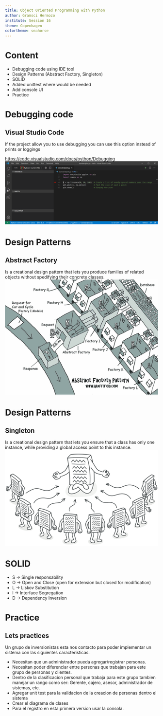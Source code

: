 ```yaml
---
title: Object Oriented Programming with Python
author: Gramsci Hermozo
institute: Session 16
theme: Copenhagen
colortheme: seahorse
---
```


# Content
+ Debugging code using IDE tool
+ Design Patterns (Abstract Factory, Singleton)
+ SOLID
+ Added unittest where would be needed
+ Add console UI
+ Practice

# Debugging code
## Visual Studio Code
If the project allow you to use debugging you can use this option instead of
prints or loggings

https://code.visualstudio.com/docs/python/Debugging
![](debug-start-button.png)

# Design Patterns
## Abstract Factory
Is a creational design pattern that lets you produce families of related objects
without spedifying their concrete classes.
![](abstract-factory.png)

# Design Patterns
## Singleton
Is a creational design pattern that lets you ensure that a class has only one instance,
while providing a global access point to this instance.
![](singleton.png)

# SOLID
* S -> Single responsability 
* O -> Open and Close (open for extension but closed for modification)
* L -> Liskov Substitution
* I -> Interface Segregation 
* D -> Dependency Inversion 

# Practice
## Lets practices
Un grupo de inversionistas esta nos contacto para poder implementar un sistema
con las siguientes caracteristicas.

+ Necesitan que un administrador pueda agregar/registrar personas.
+ Necesitan poder diferenciar entre personas que trabajan para este grupo de personas
y clientes.
+ Dentro de la clasificacion personal que trabaja para este grupo tambien manejar un rango
como ser: Gerente, cajero, asesor, administrador de sistemas, etc.
+ Agregar unit test para la validacion de la creacion de personas dentro el sistema
+ Crear el diagrama de clases
+ Para el registro en esta primera version usar la consola.


